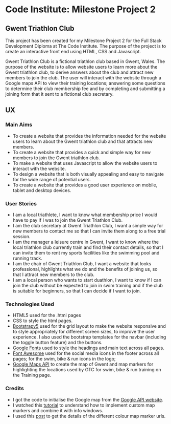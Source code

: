 # **Code Institute: Milestone Project 2**

## **Gwent Triathlon Club**

This project has been created for my Milestone Project 2 for the Full Stack Development Diploma at The Code Institute. The purpose of the project is to create an interactive front end using HTML, CSS and Javascript.

Gwent Triathlon Club is a fictional triathlon club based in Gwent, Wales. The purpose of the website is to allow website users to learn more about the Gwent triathlon club, to derive answers about the club and attract new members to join the club. The user will interact with the website through a Google maps API to view their training locations; answering some questions to determine their club membership fee and by completing and submitting a joining form that it sent to a fictional club secretary.

## **UX**

### **Main Aims**
* To create a website that provides the information needed for the website users to learn about the Gwent triathlon club and that attracts new members.
* To create a website that provides a quick and simple way for new members to join the Gwent triathlon club.
* To make a website that uses Javascript to allow the website users to interact with the website.
* To design a website that is both visually appealing and easy to navigate for the wide range of potential users.
* To create a website that provides a good user experience on mobile, tablet and desktop devices.

### **User Stories**
* I am a local triathlete, I want to know what membership price I would have to pay if I was to join the Gwent Triathlon Club.
* I am the club secretary at Gwent Triathlon Club, I want a simple way for new members to contact me so that I can invite them along to a free trial session.
* I am the manager a leisure centre in Gwent, I want to know where the local triathlon club currently train and find their contact details, so that I can invite them to rent my sports facilities like the swimming pool and running track.
* I am the chair of Gwent Triathlon Club, I want a website that looks professional, highlights what we do and the benefits of joining us, so that I attract new members to the club.
* I am a local person who wants to start duathlon, I want to know if I can join the club without be expected to join in swim training and if the club is suitable for beginners, so that I can decide if I want to join.


### **Technologies Used**
* HTML5 used for the .html pages
* CSS to style the html pages.
* [Bootstrapv5](https://getbootstrap.com/docs/5.0/getting-started/introduction/) used for the grid layout to make the website responsive and to style appropriately for different screen sizes, to improve the user experience. I also used the bootstrap templates for the navbar (including the toggle button feature) and the buttons.
* [Google Fonts](https://fonts.google.com/) used to style the headings and main text across all pages.
* [Font Awesome](https://fontawesome.com/) used for the social media icons in the footer across all pages; for the swim, bike & run icons in the logo;
* [Google Maps API](https://developers.google.com/maps/documentation/javascript/overview?hl=en_GB) to create the map of Gwent and map markers for highlighting the locations used by GTC for swim, bike & run training on the Training page.

### **Credits**
* I got the code to initialise the Google map from the [Google API website](https://developers.google.com/maps/documentation/javascript/custom-markers?hl=en_GB).
* I watched this [tutorial](https://www.bing.com/videos/search?q=how+to+use+google+maps+api+to+display+different+locations+with+different+button+clicks&docid=608010461900771143&mid=0EB559B0CB45BB09ADB70EB559B0CB45BB09ADB7&view=detail&FORM=VIRE) to understand how to implement custom map markers and combine it with info windows.
* I used this [post](https://medium.com/free-code-camp/how-to-change-javascript-google-map-marker-color-8a72131d1207) to get the details of the different colour map marker urls.
